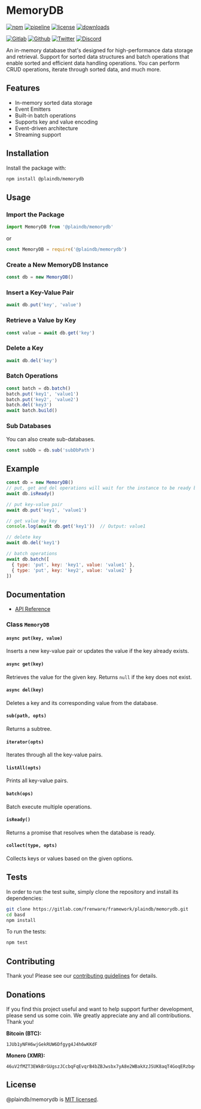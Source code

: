 # MemoryDB

[![npm](https://img.shields.io/npm/v/@plaindb/memorydb?style=flat&logo=npm)](https://www.npmjs.com/package/@plaindb/memorydb)
[![pipeline](https://gitlab.com/frenware/framework/plaindb/memorydb/badges/master/pipeline.svg)](https://gitlab.com/frenware/framework/plaindb/memorydb/-/pipelines)
[![license](https://img.shields.io/npm/l/@plaindb/memorydb)](https://gitlab.com/frenware/framework/plaindb/memorydb/-/blob/master/LICENSE)
[![downloads](https://img.shields.io/npm/dw/@plaindb/memorydb)](https://www.npmjs.com/package/@plaindb/memorydb) 

[![Gitlab](https://img.shields.io/badge/Gitlab%20-%20?logo=gitlab&color=%23383a40)](https://gitlab.com/frenware/framework/plaindb/memorydb)
[![Github](https://img.shields.io/badge/Github%20-%20?logo=github&color=%23383a40)](https://github.com/basedwon/memorydb)
[![Twitter](https://img.shields.io/badge/@basdwon%20-%20?logo=twitter&color=%23383a40)](https://twitter.com/basdwon)
[![Discord](https://img.shields.io/badge/Basedwon%20-%20?logo=discord&color=%23383a40)](https://discordapp.com/users/basedwon)

An in-memory database that's designed for high-performance data storage and retrieval. Support for sorted data structures and batch operations that enable sorted and efficient data handling operations. You can perform CRUD operations, iterate through sorted data, and much more.

## Features

- In-memory sorted data storage
- Event Emitters
- Built-in batch operations
- Supports key and value encoding
- Event-driven architecture
- Streaming support

## Installation

Install the package with:

```bash
npm install @plaindb/memorydb
```

## Usage

### Import the Package

```js
import MemoryDB from '@plaindb/memorydb'
```
or
```js
const MemoryDB = require('@plaindb/memorydb')
```

### Create a New MemoryDB Instance

```js
const db = new MemoryDB()
```

### Insert a Key-Value Pair

```js
await db.put('key', 'value')
```

### Retrieve a Value by Key

```js
const value = await db.get('key')
```

### Delete a Key

```js
await db.del('key')
```

### Batch Operations

```js
const batch = db.batch()
batch.put('key1', 'value1')
batch.put('key2', 'value2')
batch.del('key3')
await batch.build()
```

### Sub Databases

You can also create sub-databases.

```js
const subDb = db.sub('subDbPath')
```

## Example

```js
const db = new MemoryDB()
// put, get and del operations will wait for the instance to be ready but you can call it explicitly
await db.isReady()

// put key-value pair
await db.put('key1', 'value1')

// get value by key
console.log(await db.get('key1'))  // Output: value1

// delete key
await db.del('key1')

// batch operations
await db.batch([
  { type: 'put', key: 'key1', value: 'value1' },
  { type: 'put', key: 'key2', value: 'value2' }
])
```

## Documentation

- [API Reference](/docs/api.md)

### Class `MemoryDB`

#### `async put(key, value)`

Inserts a new key-value pair or updates the value if the key already exists.

#### `async get(key)`

Retrieves the value for the given key. Returns `null` if the key does not exist.

#### `async del(key)`

Deletes a key and its corresponding value from the database.

#### `sub(path, opts)`

Returns a subtree.

#### `iterator(opts)`

Iterates through all the key-value pairs.

#### `listAll(opts)`

Prints all key-value pairs.

#### `batch(ops)`

Batch execute multiple operations.

#### `isReady()`

Returns a promise that resolves when the database is ready.

#### `collect(type, opts)`

Collects keys or values based on the given options.

## Tests

In order to run the test suite, simply clone the repository and install its dependencies:

```bash
git clone https://gitlab.com/frenware/framework/plaindb/memorydb.git
cd basd
npm install
```

To run the tests:

```bash
npm test
```

## Contributing

Thank you! Please see our [contributing guidelines](/docs/contributing.md) for details.

## Donations

If you find this project useful and want to help support further development, please send us some coin. We greatly appreciate any and all contributions. Thank you!

**Bitcoin (BTC):**
```
1JUb1yNFH6wjGekRUW6Dfgyg4J4h6wKKdF
```

**Monero (XMR):**
```
46uV2fMZT3EWkBrGUgszJCcbqFqEvqrB4bZBJwsbx7yA8e2WBakXzJSUK8aqT4GoqERzbg4oKT2SiPeCgjzVH6VpSQ5y7KQ
```

## License

@plaindb/memorydb is [MIT licensed](https://gitlab.com/frenware/framework/plaindb/memorydb/-/blob/master/LICENSE).

